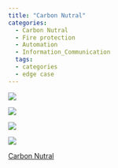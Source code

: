 ```yaml
---
title: "Carbon Nutral"
categories:
  - Carbon Nutral
  - Fire protection
  - Automation
  - Information_Communication
  tags:
  - categories
  - edge case
---
```



<a href=""><img src="https://seastory.github.io/YYtech/assets/images/A_00.jpg">

<a href=""><img src="https://seastory.github.io/YYtech/assets/images/A_01.jpg">

<a href=""><img src="https://seastory.github.io/YYtech/assets/images/A_02.jpg">

<a href=""><img src="https://seastory.github.io/YYtech/assets/images/A_03.jpg">

<a href=""> Carbon Nutral
